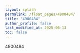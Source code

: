 ```yaml
---
layout: splash
permalink: /float_pages/4900484/
title: "4900484"
author_profile: false
last_modified_at: 2025-06-13
toc: false
---
```

 
4900484
